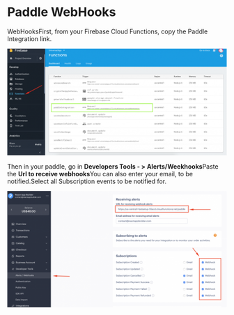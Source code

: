 # Paddle WebHooks

WebHooksFirst, from your Firebase Cloud Functions, copy the Paddle Integration link.

![](../.gitbook/assets/screenshot%20%281%29.png)

  
Then in your paddle, go in **Developers Tools - &gt; Alerts/Weekhooks**Paste the **Url to receive webhooks**You can also enter your email, to be notified.Select all Subscription events to be notified for.

![](../.gitbook/assets/screenshot%20%282%29.png)

    


  
  
  
  


